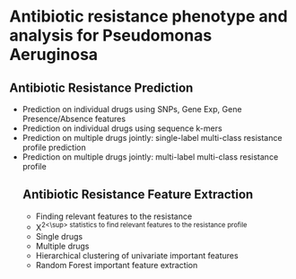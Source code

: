 # Antibiotic resistance phenotype and analysis for Pseudomonas Aeruginosa

## Antibiotic Resistance Prediction
<ul>
<li>Prediction on individual drugs using SNPs, Gene Exp, Gene Presence/Absence features
<li>Prediction on individual drugs using sequence k-mers
<li>Prediction on multiple drugs jointly: single-label multi-class resistance profile prediction
<li>Prediction on multiple drugs jointly: multi-label multi-class resistance profile


## Antibiotic Resistance Feature Extraction 
<ul>
<li>Finding relevant features to the resistance
<li>X<sup>2<\sup> statistics to find relevant features to the resistance profile
<li>Single drugs
<li>Multiple drugs
<li>Hierarchical clustering of univariate important features
<li>Random Forest important feature extraction


